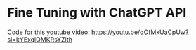 # Fine Tuning with ChatGPT API

Code for this youtube video: https://youtu.be/qOfMxUaCpUw?si=kYExqlQMKRsYZlth
